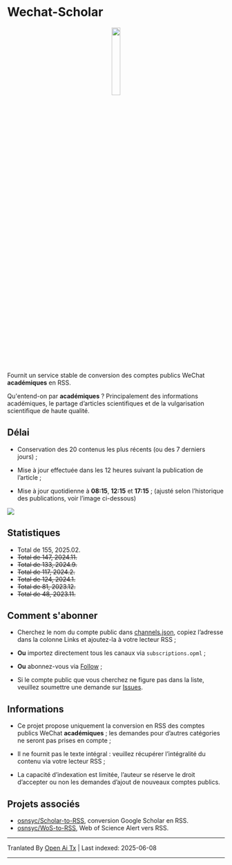 # Wechat-Scholar

<div align=center>
<img src="https://raw.githubusercontent.com/osnsyc/Wechat-Scholar/refs/heads/main/doc/logo.png" width="20%" height="20%">
</div>

Fournit un service stable de conversion des comptes publics WeChat **académiques** en RSS.

Qu'entend-on par **académiques** ? Principalement des informations académiques, le partage d’articles scientifiques et de la vulgarisation scientifique de haute qualité.

## Délai

- Conservation des 20 contenus les plus récents (ou des 7 derniers jours) ;

- Mise à jour effectuée dans les 12 heures suivant la publication de l’article ;

- Mise à jour quotidienne à **08:15**, **12:15** et **17:15** ; (ajusté selon l’historique des publications, voir l’image ci-dessous)

![](https://raw.githubusercontent.com/osnsyc/Wechat-Scholar/main/doc/push_time.png)

## Statistiques

- Total de 155, 2025.02.
- ~~Total de 147, 2024.11.~~
- ~~Total de 133, 2024.9.~~
- ~~Total de 117, 2024.2.~~
- ~~Total de 124, 2024.1.~~
- ~~Total de 81, 2023.12.~~
- ~~Total de 48, 2023.11.~~

## Comment s'abonner

- Cherchez le nom du compte public dans [channels.json](https://raw.githubusercontent.com/osnsyc/Wechat-Scholar/main/channels.json), copiez l’adresse dans la colonne Links et ajoutez-la à votre lecteur RSS ;

- **Ou** importez directement tous les canaux via `subscriptions.opml` ;

- **Ou** abonnez-vous via [Follow](https://app.follow.is/list/71378259800441856) ;

- Si le compte public que vous cherchez ne figure pas dans la liste, veuillez soumettre une demande sur [Issues](https://github.com/osnsyc/Wechat-Scholar/issues).

## Informations

- Ce projet propose uniquement la conversion en RSS des comptes publics WeChat **académiques** ; les demandes pour d’autres catégories ne seront pas prises en compte ;

- Il ne fournit pas le texte intégral : veuillez récupérer l’intégralité du contenu via votre lecteur RSS ;

- La capacité d’indexation est limitée, l’auteur se réserve le droit d’accepter ou non les demandes d’ajout de nouveaux comptes publics.

## Projets associés

- [osnsyc/Scholar-to-RSS](https://github.com/osnsyc/Scholar-to-RSS), conversion Google Scholar en RSS.
- [osnsyc/WoS-to-RSS](https://github.com/osnsyc/WoS-to-RSS), Web of Science Alert vers RSS.

---

Tranlated By [Open Ai Tx](https://github.com/OpenAiTx/OpenAiTx) | Last indexed: 2025-06-08

---